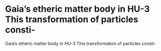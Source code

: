 # Gaia’s etheric matter body in HU-3 This transformation of particles consti-

Gaia’s etheric matter body in HU-3 This transformation of particles consti-